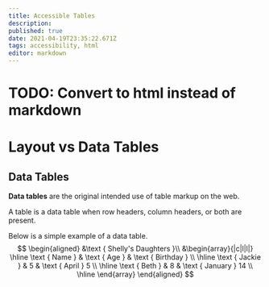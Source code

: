 ```yaml
---
title: Accessible Tables
description: 
published: true
date: 2021-04-19T23:35:22.671Z
tags: accessibility, html
editor: markdown
---
```


# TODO: Convert to html instead of markdown
# Layout vs Data Tables

## Data Tables
**Data tables** are the original intended use of table markup on the web. 

A table is a data table when row headers, column headers, or both are present.

Below is a simple example of a data table. 
$$
\begin{aligned}
&\text { Shelly's Daughters }\\
&\begin{array}{|c|l|l|}
\hline \text { Name } & \text { Age } & \text { Birthday } \\
\hline \text { Jackie } & 5 & \text { April } 5 \\
\hline \text { Beth } & 8 & \text { January } 14 \\
\hline
\end{array}
\end{aligned}
$$
